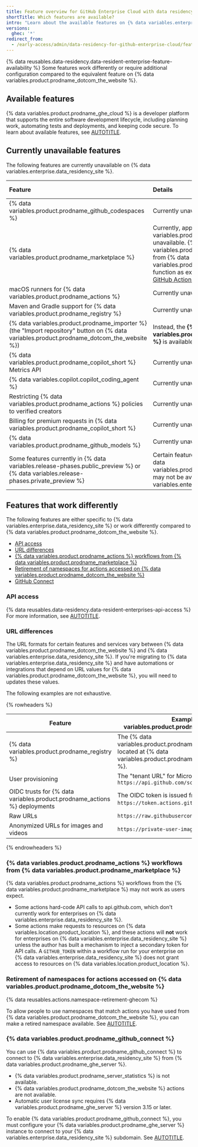 ```yaml
---
title: Feature overview for GitHub Enterprise Cloud with data residency
shortTitle: Which features are available?
intro: "Learn about the available features on {% data variables.enterprise.data_residency_site %}, plus features that work differently from {% data variables.product.prodname_dotcom_the_website %}."
versions:
  ghec: '*'
redirect_from:
  - /early-access/admin/data-residency-for-github-enterprise-cloud/feature-overview-for-github-enterprise-cloud-with-data-residency
---
```


{% data reusables.data-residency.data-resident-enterprise-feature-availability %} Some features work differently or require additional configuration compared to the equivalent feature on {% data variables.product.prodname_dotcom_the_website %}.

## Available features

{% data variables.product.prodname_ghe_cloud %} is a developer platform that supports the entire software development lifecycle, including planning work, automating tests and deployments, and keeping code secure. To learn about available features, see [AUTOTITLE](/enterprise-cloud@latest/admin/overview/feature-overview-for-github-enterprise-cloud).

## Currently unavailable features

The following features are currently unavailable on {% data variables.enterprise.data_residency_site %}.

| Feature | Details | More information |
| :- | :- | :- |
| {% data variables.product.prodname_github_codespaces %} | Currently unavailable. | [AUTOTITLE](/codespaces/quickstart) |
| {% data variables.product.prodname_marketplace %} | Currently, apps from {% data variables.product.prodname_marketplace %} are unavailable. {% data variables.product.prodname_actions %} workflows from {% data variables.product.prodname_marketplace %} may not function as expected. For more information, see [GitHub Actions workflows from GitHub Marketplace](#github-actions-workflows-from-github-marketplace). | [AUTOTITLE](/search-github/searching-on-github/searching-github-marketplace) | [AUTOTITLE](/enterprise-server@latest/admin/configuration/configuring-github-connect/about-github-connect#github-connect-features) in the {% data variables.product.prodname_ghe_server %} documentation |
| macOS runners for {% data variables.product.prodname_actions %} | Currently unavailable. | [AUTOTITLE](/actions/using-github-hosted-runners/about-github-hosted-runners/about-github-hosted-runners) |
| Maven and Gradle support for {% data variables.product.prodname_registry %} | Currently unavailable. | [AUTOTITLE](/packages/working-with-a-github-packages-registry/working-with-the-apache-maven-registry) |
| {% data variables.product.prodname_importer %} (the "Import repository" button on {% data variables.product.prodname_dotcom_the_website %}) | Instead, the **{% data variables.product.prodname_importer_proper_name %}** is available to migrate data. See [AUTOTITLE](/migrations/using-github-enterprise-importer/understanding-github-enterprise-importer/about-github-enterprise-importer). | [AUTOTITLE](/migrations/importing-source-code/using-github-importer/about-github-importer) |
| {% data variables.product.prodname_copilot_short %} Metrics API | Currently unavailable | [AUTOTITLE](/rest/copilot/copilot-metrics) |
| {% data variables.copilot.copilot_coding_agent %} | Currently unavailable | [AUTOTITLE](/copilot/concepts/about-copilot-coding-agent) |
| Restricting {% data variables.product.prodname_actions %} policies to verified creators | Currently unavailable | [AUTOTITLE](/admin/enforcing-policies/enforcing-policies-for-your-enterprise/enforcing-policies-for-github-actions-in-your-enterprise#allow-enterprise-and-select-non-enterprise-actions-and-reusable-workflows) |
| Billing for premium requests in {% data variables.product.prodname_copilot_short %} | Currently unavailable | [AUTOTITLE](/copilot/managing-copilot/understanding-and-managing-copilot-usage/understanding-and-managing-requests-in-copilot) |
| {% data variables.product.prodname_github_models %} |  Currently unavailable | [AUTOTITLE](/github-models/about-github-models) |
| Some features currently in {% data variables.release-phases.public_preview %} or {% data variables.release-phases.private_preview %} | Certain features that are in a preview phase on {% data variables.product.prodname_dotcom_the_website %} may not be available on {% data variables.enterprise.data_residency_site %} | |

## Features that work differently

The following features are either specific to {% data variables.enterprise.data_residency_site %} or work differently compared to {% data variables.product.prodname_dotcom_the_website %}.

* [API access](#api-access)
* [URL differences](#url-differences)
* [{% data variables.product.prodname_actions %} workflows from {% data variables.product.prodname_marketplace %}](#github-actions-workflows-from-github-marketplace)
* [Retirement of namespaces for actions accessed on {% data variables.product.prodname_dotcom_the_website %}](#retirement-of-namespaces-for-actions-accessed-on-githubcom)
* [GitHub Connect](#github-connect)

### API access

{% data reusables.data-residency.data-resident-enterprises-api-access %} For more information, see [AUTOTITLE](/admin/data-residency/about-github-enterprise-cloud-with-data-residency#api-access).

### URL differences

The URL formats for certain features and services vary between {% data variables.product.prodname_dotcom_the_website %} and {% data variables.enterprise.data_residency_site %}. If you're migrating to {% data variables.enterprise.data_residency_site %} and have automations or integrations that depend on URL values for {% data variables.product.prodname_dotcom_the_website %}, you will need to updates these values.

The following examples are not exhaustive.

{% rowheaders %}

| Feature | Example on {% data variables.product.prodname_dotcom_the_website %} | Example on {% data variables.enterprise.data_residency_site %} |
| ------ | ------------ | ----------- |
| {% data variables.product.prodname_registry %} | The {% data variables.product.prodname_container_registry %} is located at {% data variables.product.prodname_container_registry_namespace %}. | The {% data variables.product.prodname_container_registry %} is located at `https://containers.SUBDOMAIN.ghe.com`. |
| User provisioning | The "tenant URL" for Microsoft Entra ID is `https://api.github.com/scim/v2/enterprises/ENTERPRISE` | The "tenant URL" for Microsoft Entra ID is `https://api.SUBDOMAIN.ghe.com/scim/v2/enterprises/SUBDOMAIN` |
| OIDC trusts for {% data variables.product.prodname_actions %} deployments | The OIDC token is issued from `https://token.actions.githubusercontent.com`. | The OIDC token is issued from `https://token.actions.SUBDOMAIN.ghe.com` |
| Raw URLs | `https://raw.githubusercontent.com/` | `https://raw.SUBDOMAIN.ghe.com/` |
| Anonymized URLs for images and videos | `https://private-user-images.githubusercontent.com/` | `https://SUBDOMAIN.ghe.com/user-attachments/assets/` |

{% endrowheaders %}

### {% data variables.product.prodname_actions %} workflows from {% data variables.product.prodname_marketplace %}

{% data variables.product.prodname_actions %} workflows from the {% data variables.product.prodname_marketplace %} may not work as users expect.

* Some actions hard-code API calls to api.github.com, which don't currently work for enterprises on {% data variables.enterprise.data_residency_site %}.
* Some actions make requests to resources on {% data variables.location.product_location %}, and these actions will **not** work for enterprises on {% data variables.enterprise.data_residency_site %} unless the author has built a mechanism to inject a secondary token for API calls. A `GITHUB_TOKEN` within a workflow run for your enterprise on {% data variables.enterprise.data_residency_site %} does not grant access to resources on {% data variables.location.product_location %}.

### Retirement of namespaces for actions accessed on {% data variables.product.prodname_dotcom_the_website %}

{% data reusables.actions.namespace-retirement-ghecom %}

To allow people to use namespaces that match actions you have used from {% data variables.product.prodname_dotcom_the_website %}, you can make a retired namespace available. See [AUTOTITLE](/actions/administering-github-actions/making-retired-namespaces-available-on-ghecom).

### {% data variables.product.prodname_github_connect %}

You can use {% data variables.product.prodname_github_connect %} to connect to {% data variables.enterprise.data_residency_site %} from {% data variables.product.prodname_ghe_server %}.

* {% data variables.product.prodname_server_statistics %} is not available.
* {% data variables.product.prodname_dotcom_the_website %} actions are not available.
* Automatic user license sync requires {% data variables.product.prodname_ghe_server %} version 3.15 or later.

To enable {% data variables.product.prodname_github_connect %}, you must configure your {% data variables.product.prodname_ghe_server %} instance to connect to your {% data variables.enterprise.data_residency_site %} subdomain. See [AUTOTITLE](/enterprise-server@latest/admin/configuring-settings/configuring-github-connect/enabling-github-connect-for-ghecom).
